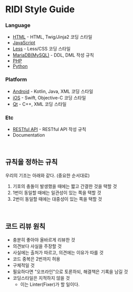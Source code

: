 # RIDI Style Guide

### Language

- [HTML](HTML.md) - HTML, Twig/Jinja2 코딩 스타일
- [JavaScript](JavaScript/JavaScript.md)
- [Less](Less.md) - Less/CSS 코딩 스타일
- [MariaDB(MySQL)](MariaDB(MySQL).md) - DDL, DML 작성 규칙
- [PHP](PHP/PHP.md)
- [Python](Python.md)


### Platform

- [Android](Android.md) - Kotlin, Java, XML 코딩 스타일
- [iOS](iOS.md) - Swift, Objective-C 코딩 스타일
- [Qt](Qt.md) - C++, XML 코딩 스타일


### Etc

- [RESTful API](API.md) - RESTful API 작성 규칙
- Documentation


<br>

## 규칙을 정하는 규칙

우리의 기조는 아래와 같다. (중요한 순서대로)

 1. 기호의 충돌이 발생했을 때에는 짧고 간결한 것을 택할 것
 2. 1번이 동일할 때에는 일관성이 있는 쪽을 택할 것
 3. 2번이 동일할 때에는 대중성이 있는 쪽을 택할 것


<br>

## 코드 리뷰 원칙

- 충분히 좋아야 올바르게 리뷰한 것
- 의견보다 사실을 주장할 것
- 사실에는 출처가 따르고, 의견에는 이유가 따를 것
- 코드 중복은 2번까지 허용
- 구체적일 것
- 필요하다면 "오프라인"으로 토론하되, 해결책은 기록을 남길 것
- 코딩스타일은 지적하지 않을 것
  - 이는 Linter(Fixer)가 할 일이다.
